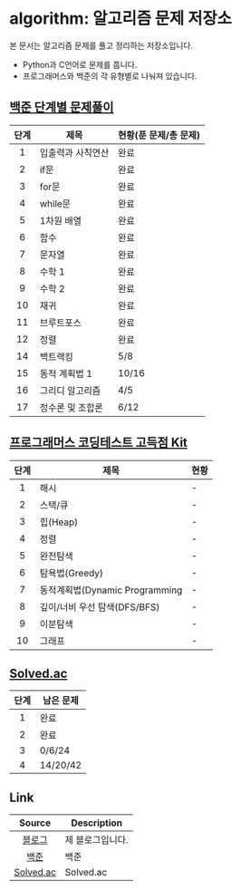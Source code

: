 # algorithm: 알고리즘 문제 저장소
본 문서는 알고리즘 문제를 풀고 정리하는 저장소입니다.

- Python과 C언어로 문제를 풉니다.
- 프로그래머스와 백준의 각 유형별로 나눠져 있습니다.

## [백준 단계별 문제풀이](https://www.acmicpc.net/step)
| 단계 | 제목 | 현황(푼 문제/총 문제) |
|:---:|---|---|
| 1 | 입출력과 사칙연산 | 완료 |
| 2 | if문 | 완료 |
| 3 | for문 | 완료 |
| 4 | while문 | 완료 |
| 5 | 1차원 배열 | 완료 |
| 6 | 함수 | 완료 |
| 7 | 문자열 | 완료 |
| 8 | 수학 1 | 완료 |
| 9 | 수학 2 | 완료 |
| 10 | 재귀 | 완료 |
| 11 | 브루트포스 | 완료 |
| 12 | 정렬 | 완료 |
| 14 | 백트랙킹 | 5/8 |
| 15 | 동적 계획법 1 | 10/16 |
| 16 | 그리디 알고리즘 | 4/5 |
| 17 | 정수론 및 조합론 | 6/12 |

## [프로그래머스 코딩테스트 고득점 Kit](https://programmers.co.kr/learn/challenges?tab=algorithm_practice_kit)
| 단계 | 제목 | 현황 |
|:---:|---|---|
| 1 | 해시 | - |
| 2 | 스택/큐 | - |
| 3 | 힙(Heap) | - |
| 4 | 정렬 | - |
| 5 | 완전탐색 | - |
| 6 | 탐욕법(Greedy) | - |
| 7 | 동적계획법(Dynamic Programming | - |
| 8 | 깊이/너비 우선 탐색(DFS/BFS) | - |
| 9 | 이분탐색 | - |
| 10 | 그래프 | - |


## [Solved.ac](https://solved.ac/class)

| 단계 | 남은 문제 |
|:---:|---|
| 1 | 완료 |
| 2 | 완료 |
| 3 | 0/6/24 |
| 4 | 14/20/42 |


## 
## Link
| Source | Description |
|:---:|---|
| [블로그](https://blog.naver.com/gimhun0) | 제 블로그입니다. |
| [백준](https://www.acmicpc.net/user/jj150618) | 백준 |
| [Solved.ac](https://solved.ac/profile/jj150618) | Solved.ac |
<br/>
